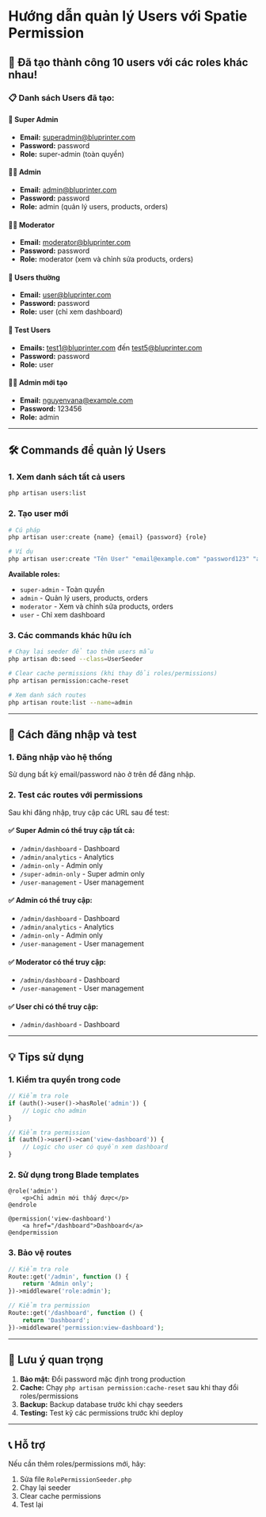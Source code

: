 # Hướng dẫn quản lý Users với Spatie Permission

## 🎉 Đã tạo thành công 10 users với các roles khác nhau!

### 📋 Danh sách Users đã tạo:

#### 👑 Super Admin
- **Email:** superadmin@bluprinter.com
- **Password:** password
- **Role:** super-admin (toàn quyền)

#### 👨‍💼 Admin
- **Email:** admin@bluprinter.com  
- **Password:** password
- **Role:** admin (quản lý users, products, orders)

#### 👨‍💻 Moderator
- **Email:** moderator@bluprinter.com
- **Password:** password  
- **Role:** moderator (xem và chỉnh sửa products, orders)

#### 👤 Users thường
- **Email:** user@bluprinter.com
- **Password:** password
- **Role:** user (chỉ xem dashboard)

#### 🧪 Test Users
- **Emails:** test1@bluprinter.com đến test5@bluprinter.com
- **Password:** password
- **Role:** user

#### 👨‍💼 Admin mới tạo
- **Email:** nguyenvana@example.com
- **Password:** 123456
- **Role:** admin

---

## 🛠️ Commands để quản lý Users

### 1. Xem danh sách tất cả users
```bash
php artisan users:list
```

### 2. Tạo user mới
```bash
# Cú pháp
php artisan user:create {name} {email} {password} {role}

# Ví dụ
php artisan user:create "Tên User" "email@example.com" "password123" "admin"
```

**Available roles:**
- `super-admin` - Toàn quyền
- `admin` - Quản lý users, products, orders  
- `moderator` - Xem và chỉnh sửa products, orders
- `user` - Chỉ xem dashboard

### 3. Các commands khác hữu ích

```bash
# Chạy lại seeder để tạo thêm users mẫu
php artisan db:seed --class=UserSeeder

# Clear cache permissions (khi thay đổi roles/permissions)
php artisan permission:cache-reset

# Xem danh sách routes
php artisan route:list --name=admin
```

---

## 🔐 Cách đăng nhập và test

### 1. Đăng nhập vào hệ thống
Sử dụng bất kỳ email/password nào ở trên để đăng nhập.

### 2. Test các routes với permissions
Sau khi đăng nhập, truy cập các URL sau để test:

#### ✅ Super Admin có thể truy cập tất cả:
- `/admin/dashboard` - Dashboard
- `/admin/analytics` - Analytics  
- `/admin-only` - Admin only
- `/super-admin-only` - Super admin only
- `/user-management` - User management

#### ✅ Admin có thể truy cập:
- `/admin/dashboard` - Dashboard
- `/admin/analytics` - Analytics
- `/admin-only` - Admin only
- `/user-management` - User management

#### ✅ Moderator có thể truy cập:
- `/admin/dashboard` - Dashboard
- `/user-management` - User management

#### ✅ User chỉ có thể truy cập:
- `/admin/dashboard` - Dashboard

---

## 💡 Tips sử dụng

### 1. Kiểm tra quyền trong code
```php
// Kiểm tra role
if (auth()->user()->hasRole('admin')) {
    // Logic cho admin
}

// Kiểm tra permission  
if (auth()->user()->can('view-dashboard')) {
    // Logic cho user có quyền xem dashboard
}
```

### 2. Sử dụng trong Blade templates
```blade
@role('admin')
    <p>Chỉ admin mới thấy được</p>
@endrole

@permission('view-dashboard')
    <a href="/dashboard">Dashboard</a>
@endpermission
```

### 3. Bảo vệ routes
```php
// Kiểm tra role
Route::get('/admin', function () {
    return 'Admin only';
})->middleware('role:admin');

// Kiểm tra permission
Route::get('/dashboard', function () {
    return 'Dashboard';
})->middleware('permission:view-dashboard');
```

---

## 🚨 Lưu ý quan trọng

1. **Bảo mật:** Đổi password mặc định trong production
2. **Cache:** Chạy `php artisan permission:cache-reset` sau khi thay đổi roles/permissions
3. **Backup:** Backup database trước khi chạy seeders
4. **Testing:** Test kỹ các permissions trước khi deploy

---

## 📞 Hỗ trợ

Nếu cần thêm roles/permissions mới, hãy:
1. Sửa file `RolePermissionSeeder.php`
2. Chạy lại seeder
3. Clear cache permissions
4. Test lại
